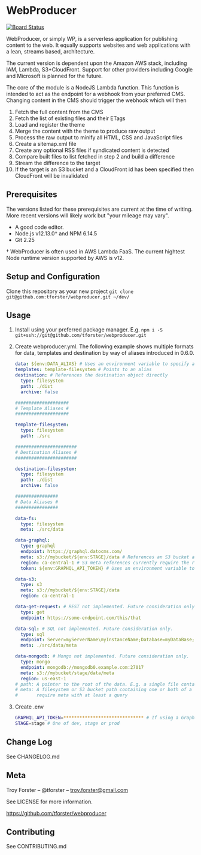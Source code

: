 # WebProducer

[![Board Status](https://dev.azure.com/techsmarts/08c518d9-553e-44a6-bd93-33b1b4b46b5c/94878bf3-1784-4a48-9a4a-e692d65425ba/_apis/work/boardbadge/e05cc4cb-70d4-4fcf-be68-9c1a6cb5cf69?columnOptions=1)](https://dev.azure.com/techsmarts/08c518d9-553e-44a6-bd93-33b1b4b46b5c/_boards/board/t/94878bf3-1784-4a48-9a4a-e692d65425ba/Microsoft.RequirementCategory/)

WebProducer, or simply WP, is a serverless application for publishing content to the web. It equally supports websites and web applications with a lean, streams based, architecture.

The current version is dependent upon the Amazon AWS stack, including IAM, Lambda, S3+CloudFront. Support for other providers including Google and Microsoft is planned for the future.

The core of the module is a NodeJS Lambda function. This function is intended to act as the endpoint for a webhook from your preferred CMS. Changing content in the CMS should trigger the webhook which will then

1. Fetch the full content from the CMS
2. Fetch the list of existing files and their ETags
3. Load and register the theme
4. Merge the content with the theme to produce raw output
5. Process the raw output to minify all HTML, CSS and JavaScript files
6. Create a sitemap.xml file
7. Create any optional RSS files if syndicated content is detected
8. Compare built files to list fetched in step 2 and build a difference
9. Stream the difference to the target
10. If the target is an S3 bucket and a CloudFront id has been specified then CloudFront will be invalidated

## Prerequisites

The versions listed for these prerequisites are current at the time of writing. More recent versions will likely work but "your mileage may vary".

- A good code editor.
- Node.js v12.13.0&dagger; and NPM 6.14.5
- Git 2.25

&dagger; WebProducer is often used in AWS Lambda FaaS. The current hightest Node runtime version supported by AWS is v12.

## Setup and Configuration

Clone this repository as your new project `git clone git@github.com:tforster/webproducer.git ~/dev/`

## Usage

1. Install using your preferred package manager. E.g. `npm i -S git+ssh://git@github.com/tforster/webproducer.git`
1. Create webproducer.yml. The following example shows multiple formats for data, templates and destination by way of aliases introduced in 0.6.0.

   ```yml
   data: ${env:DATA_ALIAS} # Uses an environment variable to specify an alias
   templates: template-filesystem # Points to an alias
   destination: # References the destination object directly
     type: filesystem
     path: ./dist
     archive: false

   ####################
   # Template Aliases #
   ####################

   template-filesystem:
     type: filesystem
     path: ./src

   #######################
   # Destination Aliases #
   #######################

   destination-filesystem:
     type: filesystem
     path: ./dist
     archive: false

   ################
   # Data Aliases #
   ################

   data-fs:
     type: filesystem
     meta: ./src/data

   data-graphql:
     type: graphql
     endpoint: https://graphql.datocms.com/
     meta: s3://mybucket/${env:STAGE}/data # References an S3 bucket and staged key previx
     region: ca-central-1 # S3 meta references currently require the region to be provided
     token: ${env:GRAPHQL_API_TOKEN} # Uses an environment variable to hide sensitive data from Git commits

   data-s3:
     type: s3
     meta: s3://mybucket/${env:STAGE}/data
     region: ca-central-1

   data-get-request: # REST not implemented. Future consideration only.
     type: get
     endpoint: https://some-endpoint.com/this/that

   data-sql: # SQL not implemented. Future consideration only.
     type: sql
     endpoint: Server=myServerName\myInstanceName;Database=myDataBase;User Id=${env:DB_USERNAME};Password=${env:DB_PASSWORD};
     meta: ./src/data/meta

   data-mongodb: # Mongo not implemented. Future consideration only.
     type: mongo
     endpoint: mongodb://mongodb0.example.com:27017
     meta: s3://mybucket/stage/data/meta
     region: us-east-1
   # path: A pointer to the root of the data. E.g. a single file containing the data or a database via  connection string
   # meta: A filesystem or S3 bucket path containing one or both of a query and transform module. Types graphql, sql and mongo all
   #       require meta with at least a query
   ```

1. Create .env

   ```bash
   GRAPHQL_API_TOKEN=****************************** # If using a GraphQL data source
   STAGE=stage # One of dev, stage or prod
   ```

## Change Log

See CHANGELOG.md

## Meta

Troy Forster – @tforster – troy.forster@gmail.com

See LICENSE for more information.

https://github.com/tforster/webproducer

## Contributing

See CONTRIBUTING.md
